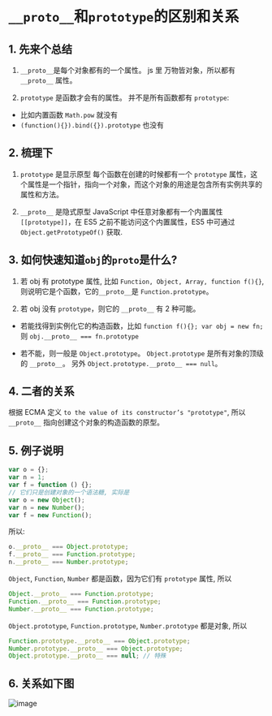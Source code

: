 # `__proto__`和`prototype`的区别和关系

## 1. 先来个总结

1. `__proto__`是每个对象都有的一个属性。
   js 里 万物皆对象，所以都有 `__proto__` 属性。

2. `prototype` 是函数才会有的属性。
   并不是所有函数都有 `prototype`:

- 比如内置函数 `Math.pow` 就没有
- `(function(){}).bind({}).prototype` 也没有

## 2. 梳理下

1. `prototype` 是显示原型
   每个函数在创建的时候都有一个 `prototype` 属性，这个属性是一个指针，指向一个对象，而这个对象的用途是包含所有实例共享的属性和方法。

2. `__proto__` 是隐式原型
   JavaScript 中任意对象都有一个内置属性 `[[prototype]]`，在 ES5 之前不能访问这个内置属性，ES5 中可通过 `Object.getPrototypeOf()` 获取.

## 3. 如何快速知道`obj`的`proto`是什么?

1. 若 obj 有 prototype 属性, 比如 `Function, Object, Array, function f(){}`, 则说明它是个函数，它的`__proto__`是 `Function.prototype`。

2. 若 obj 没有 `prototype`，则它的 `__proto__` 有 2 种可能。

- 若能找得到实例化它的构造函数，比如 `function f(){}; var obj = new fn;` 则 `obj.__proto__ === fn.prototype`

- 若不能，则一般是 `Object.prototype`。 `Object.prototype` 是所有对象的顶级的 `__proto__`。 另外 `Object.prototype.__proto__ === null`。

## 4. 二者的关系

根据 ECMA 定义 `to the value of its constructor’s "prototype"`, 所以 `__proto__` 指向创建这个对象的构造函数的原型。

## 5. 例子说明

```javascript
var o = {};
var n = 1;
var f = function () {};
// 它们只是创建对象的一个语法糖, 实际是
var o = new Object();
var n = new Number();
var f = new Function();
```

所以:

```javascript
o.__proto__ === Object.prototype;
f.__proto__ === Function.prototype;
n.__proto__ === Number.prototype;
```

`Object`, `Function`, `Number` 都是函数，因为它们有 `prototype` 属性, 所以

```javascript
Object.__proto__ === Function.prototype;
Function.__proto__ === Function.prototype;
Number.__proto__ === Function.prototype;
```

`Object.prototype`, `Function.prototype`, `Number.prototype` 都是对象, 所以

```javascript
Function.prototype.__proto__ === Object.prototype;
Number.prototype.__proto__ === Object.prototype;
Object.prototype.__proto__ === null; // 特殊
```

## 6. 关系如下图

![image](https://user-images.githubusercontent.com/32337542/55555690-724d2200-5718-11e9-96ec-2aeb6b5d2f71.png)
